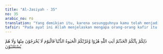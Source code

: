 ```yaml
---
title: "Al-Jasiyah - 35"
no: 35
arabic_no: ٣٥
translation: "Yang demikian itu, karena sesungguhnya kamu telah menjadikan ayat-ayat Allah sebagai olok-olokan dan kamu telah ditipu oleh kehidupan dunia.” Maka pada hari ini mereka tidak dikeluarkan dari neraka dan tidak pula mereka diberi kesempatan untuk bertobat."
tafsir: "Pada ayat ini Allah menjelaskan mengapa orang-orang kafir itu harus menerima siksaan dan azab yang mengerikan itu, sebabnya ialah:\n\n1. Karena waktu mereka hidup di dunia, mereka memperolok-olok ayat-ayat Allah yang disampaikan kepada mereka melalui Rasul-Nya. Sikap ini dianggap sebagai sikap yang penuh keangkuhan dan kesombongan. Mereka juga ingin mendangkalkan iman yang telah meresap dalam dada kaum Muslimin dengan berbagai macam dalih dan cara.\n\n2. Mereka telah tertipu oleh kenikmatan hidup di dunia, sehingga mereka melupakan kehidupan akhirat yang menjadi tujuan akhir kehidupan manusia.\n\nItulah sebabnya ketika Allah menjatuhkan keputusan-Nya, tidak ada kemungkinan bagi mereka untuk melepaskan diri dari azab dan tidak ada lagi ampunan bagi mereka."
---
```


ذٰلِكُمْ بِاَنَّكُمُ اتَّخَذْتُمْ اٰيٰتِ اللّٰهِ هُزُوًا وَّغَرَّتْكُمُ الْحَيٰوةُ الدُّنْيَا ۚفَالْيَوْمَ لَا يُخْرَجُوْنَ مِنْهَا وَلَا هُمْ يُسْتَعْتَبُوْنَ
